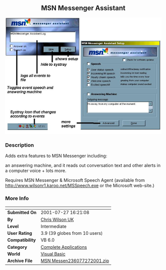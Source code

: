﻿<div align="center">

## MSN Messenger Assistant

<img src="PIC20018211225588457.jpg">
</div>

### Description

Adds extra features to MSN Messenger including:

an answering machine, and it reads out conversation text and other alerts in a computer voice + lots more.

Requires MSN Messenger & Microsoft Speech Agent (available from http://www.wilsonr1.karoo.net/MSSpeech.exe or the Microsoft web-site.)
 
### More Info
 


<span>             |<span>
---                |---
**Submitted On**   |2001-07-27 16:21:08
**By**             |[Chris Wilson UK](https://github.com/Planet-Source-Code/PSCIndex/blob/master/ByAuthor/chris-wilson-uk.md)
**Level**          |Intermediate
**User Rating**    |3.9 (39 globes from 10 users)
**Compatibility**  |VB 6\.0
**Category**       |[Complete Applications](https://github.com/Planet-Source-Code/PSCIndex/blob/master/ByCategory/complete-applications__1-27.md)
**World**          |[Visual Basic](https://github.com/Planet-Source-Code/PSCIndex/blob/master/ByWorld/visual-basic.md)
**Archive File**   |[MSN Messen236077272001\.zip](https://github.com/Planet-Source-Code/chris-wilson-uk-msn-messenger-assistant__1-25561/archive/master.zip)








